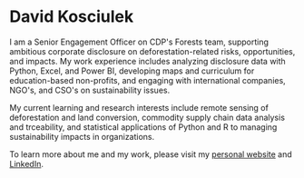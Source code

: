 # David Kosciulek

I am a Senior Engagement Officer on CDP's Forests team, supporting ambitious corporate disclosure on deforestation-related risks, opportunities, and impacts. My work experience includes analyzing disclosure data with Python, Excel, and Power BI, developing maps and curriculum for education-based non-profits, and engaging with international companies, NGO's, and CSO's on sustainability issues.

My current learning and research interests include remote sensing of deforestation and land conversion, commodity supply chain data analysis and trceability, and statistical applications of Python and R to managing sustainability impacts in organizations.

To learn more about me and my work, please visit my [personal website](https://davkosc.github.io) and [LinkedIn](https.www.linkedin.com/in/davkosc).
